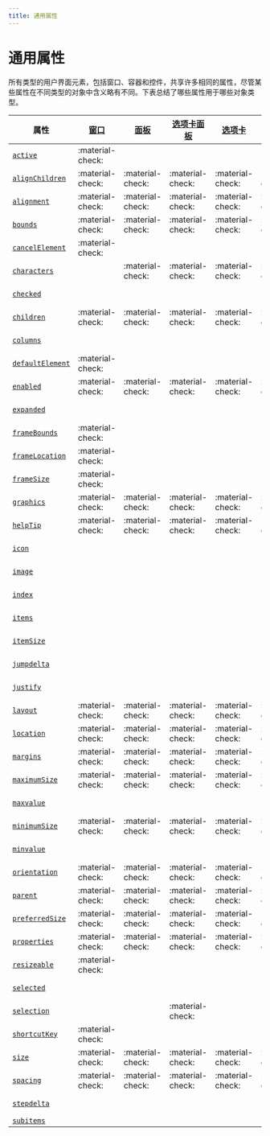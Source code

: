 ```yaml
---
title: 通用属性
---
```

# 通用属性

所有类型的用户界面元素，包括窗口、容器和控件，共享许多相同的属性，尽管某些属性在不同类型的对象中含义略有不同。下表总结了哪些属性用于哪些对象类型。

| 属性 | [窗口](.././window-object) | [面板](../control-objects#panel) | [选项卡面板](../control-objects#tabbedpanel) | [选项卡](../control-objects#tab) | [组](../control-objects#group) | [按钮](../control-objects#button) | [复选框](../control-objects#checkbox) | [下拉列表](../control-objects#dropdownlist) | [编辑文本](../control-objects#edittext) | [Flash播放器](../control-objects#flashplayer) | [图标按钮](../control-objects#iconbutton) | [图像](../control-objects#image) | [列表框](../control-objects#listbox) | [列表项](../types-of-controls#listitem) | [进度条](../control-objects#progressbar) | [单选按钮](../control-objects#radiobutton) | [滚动条](../control-objects#scrollbar) | [滑块](../control-objects#slider) | [静态文本](../control-objects#statictext) | [树视图](../control-objects#treeview) |
| --- | --- | --- | --- | --- | --- | --- | --- | --- | --- | --- | --- | --- | --- | --- | --- | --- | --- | --- | --- | --- |
| [`active`](../control-objects#active) | :material-check: | | | | | :material-check: | :material-check: | :material-check: | :material-check: | :material-check: | :material-check: | :material-check: | :material-check: | | | :material-check: | :material-check: | :material-check: | :material-check: | :material-check: |
| [`alignChildren`](../window-object#alignchildren) | :material-check: | :material-check: | :material-check: | :material-check: | :material-check: | | | | | | | | | | | | | | | |
| [`alignment`](../control-objects#alignment) | :material-check: | :material-check: | :material-check: | :material-check: | :material-check: | :material-check: | :material-check: | :material-check: | :material-check: | :material-check: | :material-check: | :material-check: | :material-check: | | :material-check: | :material-check: | :material-check: | :material-check: | :material-check: | :material-check: |
| [`bounds`](../control-objects#bounds) | :material-check: | :material-check: | :material-check: | :material-check: | :material-check: | :material-check: | :material-check: | :material-check: | :material-check: | :material-check: | :material-check: | :material-check: | :material-check: | | :material-check: | :material-check: | :material-check: | :material-check: | :material-check: | :material-check: |
| [`cancelElement`](../window-object#cancelelement) | :material-check: | | | | | | | | | | | | | | | | | | | |
| [`characters`](../control-objects#characters) | | :material-check: | :material-check: | :material-check: | :material-check: | | | | | | | | | | | | | | | |
| [`checked`](../control-objects#checked) | | | | | | | | | | | | | | :material-check: | | | | | | |
| [`children`](../window-object#children) | :material-check: | :material-check: | :material-check: | :material-check: | :material-check: | :material-check: | :material-check: | :material-check: | :material-check: | :material-check: | :material-check: | :material-check: | :material-check: | | :material-check: | :material-check: | :material-check: | :material-check: | :material-check: | :material-check: |
| [`columns`](../control-objects#columns) | | | | | | | | | | | | | :material-check: | | | | | | | |
| [`defaultElement`](../window-object#defaultelement) | :material-check: | | | | | | | | | | | | | | | | | | | |
| [`enabled`](../control-objects#enabled) | :material-check: | :material-check: | :material-check: | :material-check: | :material-check: | :material-check: | :material-check: | :material-check: | :material-check: | :material-check: | :material-check: | :material-check: | :material-check: | :material-check: | :material-check: | :material-check: | :material-check: | :material-check: | :material-check: | :material-check: |
| [`expanded`](../control-objects#expanded) | | | | | | | | | | | | | | :material-check: | | | | | | |
| [`frameBounds`](../window-object#framebounds) | :material-check: | | | | | | | | | | | | | | | | | | | |
| [`frameLocation`](../window-object#framelocation) | :material-check: | | | | | | | | | | | | | | | | | | | |
| [`frameSize`](../window-object#framesize) | :material-check: | | | | | | | | | | | | | | | | | | | |
| [`graphics`](../control-objects#graphics) | :material-check: | :material-check: | :material-check: | :material-check: | :material-check: | :material-check: | :material-check: | :material-check: | :material-check: | :material-check: | :material-check: | :material-check: | :material-check: | | :material-check: | :material-check: | :material-check: | :material-check: | :material-check: | :material-check: |
| [`helpTip`](../control-objects#helptip) | :material-check: | :material-check: | :material-check: | :material-check: | :material-check: | :material-check: | :material-check: | :material-check: | :material-check: | :material-check: | :material-check: | :material-check: | :material-check: | | :material-check: | :material-check: | :material-check: | :material-check: | :material-check: | :material-check: |
| [`icon`](../control-objects#icon) | | | | | | | | | | | :material-check: | :material-check: | | :material-check: | | | | | | |
| [`image`](../control-objects#image) | | | | | | | | | | | :material-check: | :material-check: | | :material-check: | | | | | | |
| [`index`](../control-objects#index) | | | | | | | | | | | | | | :material-check: | | | | | | |
| [`items`](../control-objects#items) | | | | | | | | :material-check: | | | | | :material-check: | | | | | | | :material-check: |
| [`itemSize`](../control-objects#itemsize) | | | | | | | | :material-check: | | | | | :material-check: | | | | | | | :material-check: |
| [`jumpdelta`](../control-objects#jumpdelta) | | | | | | | | | | | | | | | | | :material-check: | | | |
| [`justify`](../control-objects#justify) | | | | | | :material-check: | :material-check: | | :material-check: | | | | | | | :material-check: | | | :material-check: | |
| [`layout`](../window-object#layout) | :material-check: | :material-check: | :material-check: | :material-check: | :material-check: | | | | | | | | | | | | | | | |
| [`location`](../control-objects#location) | :material-check: | :material-check: | :material-check: | :material-check: | :material-check: | :material-check: | :material-check: | :material-check: | :material-check: | :material-check: | :material-check: | :material-check: | :material-check: | | :material-check: | :material-check: | :material-check: | :material-check: | :material-check: | :material-check: |
| [`margins`](../window-object#margins) | :material-check: | :material-check: | :material-check: | :material-check: | :material-check: | | | | | | | | | | | | | | | |
| [`maximumSize`](../control-objects#maximumsize) | :material-check: | :material-check: | :material-check: | :material-check: | :material-check: | :material-check: | :material-check: | :material-check: | :material-check: | :material-check: | :material-check: | :material-check: | :material-check: | | :material-check: | :material-check: | :material-check: | :material-check: | :material-check: | :material-check: |
| [`maxvalue`](../control-objects#maxvalue) | | | | | | | | | | | | | | | :material-check: | | :material-check: | :material-check: | | |
| [`minimumSize`](../control-objects#minimumsize) | :material-check: | :material-check: | :material-check: | :material-check: | :material-check: | :material-check: | :material-check: | :material-check: | :material-check: | :material-check: | :material-check: | :material-check: | :material-check: | | :material-check: | :material-check: | :material-check: | :material-check: | :material-check: | :material-check: |
| [`minvalue`](../control-objects#minvalue) | | | | | | | | | | | | | | | :material-check: | | :material-check: | :material-check: | | |
| [`orientation`](../window-object#orientation) | :material-check: | :material-check: | :material-check: | :material-check: | :material-check: | | | | | | | | | | | | | | | |
| [`parent`](../control-objects#parent) | :material-check: | :material-check: | :material-check: | :material-check: | :material-check: | :material-check: | :material-check: | :material-check: | :material-check: | :material-check: | :material-check: | :material-check: | :material-check: | :material-check: | :material-check: | :material-check: | :material-check: | :material-check: | :material-check: | :material-check: |
| [`preferredSize`](../control-objects#preferredsize) | :material-check: | :material-check: | :material-check: | :material-check: | :material-check: | :material-check: | :material-check: | :material-check: | :material-check: | :material-check: | :material-check: | :material-check: | :material-check: | | :material-check: | :material-check: | :material-check: | :material-check: | :material-check: | :material-check: |
| [`properties`](../control-objects#properties) | :material-check: | :material-check: | :material-check: | :material-check: | :material-check: | :material-check: | :material-check: | :material-check: | :material-check: | :material-check: | :material-check: | :material-check: | :material-check: | :material-check: | :material-check: | :material-check: | :material-check: | :material-check: | :material-check: | :material-check: |
| [`resizeable`](../window-object#creation-properties) | :material-check: | | | | | | | | | | | | | | | | | | | |
| [`selected`](../control-objects#selected) | | | | | | | | | | | | | | :material-check: | | | | | | |
| [`selection`](../control-objects#selection) | | | :material-check: | | | | | :material-check: | | | | | :material-check: | | | | | | | :material-check: |
| [`shortcutKey`](../control-objects#shortcutkey) | :material-check: | | | | | :material-check: | :material-check: | :material-check: | :material-check: | :material-check: | :material-check: | :material-check: | :material-check: | | | :material-check: | :material-check: | :material-check: | :material-check: | :material-check: |
| [`size`](../control-objects#size) | :material-check: | :material-check: | :material-check: | :material-check: | :material-check: | :material-check: | :material-check: | :material-check: | :material-check: | :material-check: | :material-check: | :material-check: | :material-check: | | :material-check: | :material-check: | :material-check: | :material-check: | :material-check: | :material-check: |
| [`spacing`](../window-object#spacing) | :material-check: | :material-check: | :material-check: | :material-check: | :material-check: | | | | | | | | | | | | | | | |
| [`stepdelta`](../control-objects#stepdelta) | | | | | | | | | | | | | | | | | :material-check: | | | |
| [`subitems`](../control-objects#subitems) | | | | |
